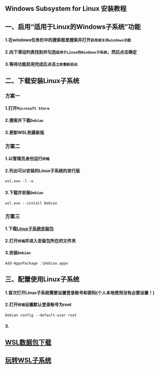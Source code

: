 ## Windows Subsystem for Linux 安装教程

## 一、启用“适用于Linux的Windows子系统”功能
#### 1.在windows任务栏中的搜索框里搜索并打开`启用或关闭windows功能`
#### 2.向下滑动列表找到并勾选`适用于Linux的Windows子系统`，然后点击确定
#### 3.等待功能启用完成后点击`立即重新启动`

## 二、下载安装Linux子系统
### 方案一
#### 1.打开`Microsoft Store`
#### 2.搜索并下载`Debian`
#### 3.更新WSL到最新版
### 方案二
#### 1.以管理员身份运行`终端`
#### 2.列出可以安装的Linux子系统的发行版
    wsl.exe -l -o
#### 3.下载并安装`Debian`
    wsl.exe --install Debian
### 方案三
#### 1.下载[Linux子系统安装包](https://learn.microsoft.com/en-us/windows/wsl/install-manual#downloading-distributions)
#### 2.打开`终端`并进入安装包所在的文件夹
#### 3.安装`Debian`
    Add-AppxPackage .\Debian.appx

## 三、配置使用Linux子系统
#### 1.首次打开Linux子系统需要设置登录账号和密码(个人本地使用没有必要设置！)
#### 2.打开`终端`设置默认登录账号为root
    Debian config --default-user root
#### 3.


## [WSL数据包下载](https://github.com/microsoft/WSL)
## [玩转WSL子系统](玩转WSL子系统.md)
